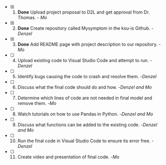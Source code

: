 - [x] 1. **Done** Upload project proposal to D2L and get approval from Dr. Thomas. - *Mo*
- [x] 2. **Done** Create repository called Mysymptom in the ksu-is Github. -*Denzel*
- [x] 3. **Done** Add README page with project description to our repository. - *Mo*
- [ ] 4. Upload existing code to Visual Studio Code and attempt to run. -*Denzel*
- [ ] 5. Identify bugs causing the code to crash and resolve them. -*Denzel*
- [ ] 6. Discuss what the final code should do and how. -*Denzel and Mo*
- [ ] 7. Determine which lines of code are not needed in final model and remove them. -*Mo*
- [ ] 8. Watch tutorials on how to use Pandas in Python. -*Denzel and Mo*
- [ ] 9. Discuss what functions can be added to the existing code. -*Denzel and Mo*
- [ ] 10. Run the final code in Visual Studio Code to ensure its error free. -*Denzel*
- [ ] 11. Create video and presentation of final code. -*Mo*

